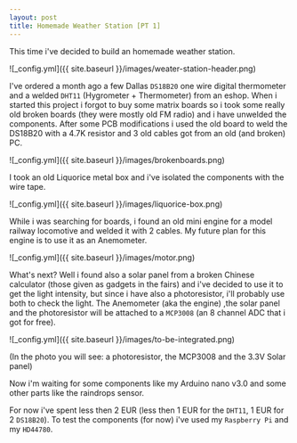 ```yaml
---
layout: post
title: Homemade Weather Station [PT 1]
---
```


This time i've decided to build an homemade weather station.

![_config.yml]({{ site.baseurl }}/images/weater-station-header.png)

I've ordered a month ago a few Dallas `DS18B20` one wire digital thermometer and a welded `DHT11` (Hygrometer + Thermometer) from an eshop. When i started this project i forgot to buy some matrix boards so i took some really old broken boards (they were mostly old FM radio) and i have unwelded the components. After some PCB modifications i used the old board to weld the DS18B20 with a 4.7K resistor and 3 old cables got from an old (and broken) PC.

![_config.yml]({{ site.baseurl }}/images/brokenboards.png)

I took an old Liquorice metal box and i've isolated the components with the wire tape.

![_config.yml]({{ site.baseurl }}/images/liquorice-box.png)

While i was searching for boards, i found an old mini engine for a model railway locomotive and welded it with 2 cables. My future plan for this engine is to use it as an Anemometer.

![_config.yml]({{ site.baseurl }}/images/motor.png)

What's next? Well i found also a solar panel from a broken Chinese calculator (those given as gadgets in the fairs) and i've decided to use it to get the light intensity, but since i have also a photoresistor, i'll probably use both to check the light. The Anemometer (aka the engine) ,the solar panel and the photoresistor will be attached to a `MCP3008` (an 8 channel ADC that i got for free).

![_config.yml]({{ site.baseurl }}/images/to-be-integrated.png)

(In the photo you will see: a photoresistor, the MCP3008 and the 3.3V Solar panel)

Now i'm waiting for some components like my Arduino nano v3.0 and some other parts like the raindrops sensor.

For now i've spent less then 2 EUR (less then 1 EUR for the `DHT11`, 1 EUR for 2 `DS18B20`).
To test the components (for now) i've used my `Raspberry Pi` and my `HD44780`. 
